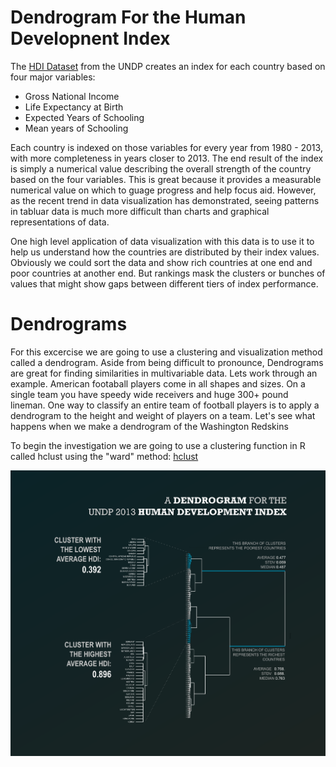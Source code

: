 # Dendrogram For the Human Developnent Index
The [HDI Dataset](http://hdr.undp.org/sites/default/files/hdi_series_cartagena.xlsx) from the UNDP creates an index for each country based on four major variables: 
* Gross National Income
* Life Expectancy at Birth
* Expected Years of Schooling
* Mean years of Schooling

Each country is indexed on those variables for every year from 1980 - 2013, with more completeness in years closer to 2013. The end result of the index is simply a numerical value describing the overall strength of the country based on the four variables. This is great because it provides a measurable numerical value on which to guage progress and help focus aid. However, as the recent trend in data visualization has demonstrated, seeing patterns in tabluar data is much more difficult than charts and graphical representations of data.

One high level application of data visualization with this data is to use it to help us understand how the countries are distributed by their index values. Obviously we could sort the data and show rich countries at one end and poor countries at another end. But rankings mask the clusters or bunches of values that might show gaps between different tiers of index performance.

# Dendrograms
For this excercise we are going to use a clustering and visualization method called a dendrogram. Aside from being difficult to pronounce, Dendrograms are great for finding similarities in multivariable data. Lets work through an example. American footaball players come in all shapes and sizes. On a single team you have speedy wide receivers and huge 300+ pound lineman. One way to classify an entire team of football players is to apply a dendrogram to the height and weight of players on a team. Let's see what happens when we make a dendrogram of the Washington Redskins


To begin the investigation we are going to use a clustering function in R called hclust using the "ward" method: [hclust](https://stat.ethz.ch/R-manual/R-devel/library/stats/html/hclust.html)



![hdidendrogram](/dendrogram_export_3.png "HDI")


